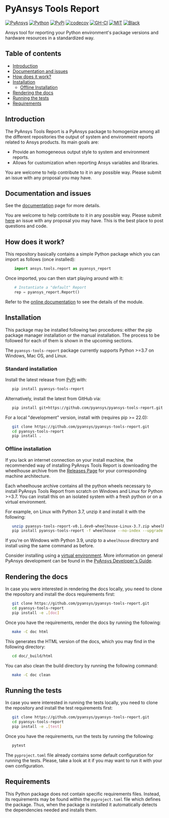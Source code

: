 # PyAnsys Tools Report

[![PyAnsys](https://img.shields.io/badge/Py-Ansys-ffc107.svg?logo=data:image/png;base64,iVBORw0KGgoAAAANSUhEUgAAABAAAAAQCAIAAACQkWg2AAABDklEQVQ4jWNgoDfg5mD8vE7q/3bpVyskbW0sMRUwofHD7Dh5OBkZGBgW7/3W2tZpa2tLQEOyOzeEsfumlK2tbVpaGj4N6jIs1lpsDAwMJ278sveMY2BgCA0NFRISwqkhyQ1q/Nyd3zg4OBgYGNjZ2ePi4rB5loGBhZnhxTLJ/9ulv26Q4uVk1NXV/f///////69du4Zdg78lx//t0v+3S88rFISInD59GqIH2esIJ8G9O2/XVwhjzpw5EAam1xkkBJn/bJX+v1365hxxuCAfH9+3b9/+////48cPuNehNsS7cDEzMTAwMMzb+Q2u4dOnT2vWrMHu9ZtzxP9vl/69RVpCkBlZ3N7enoDXBwEAAA+YYitOilMVAAAAAElFTkSuQmCC)](https://docs.pyansys.com/)
[![Python](https://img.shields.io/badge/Python-%3E%3D3.7-blue)](https://pypi.org/project/pyansys-tools-report/)
[![PyPi](https://img.shields.io/pypi/v/pyansys-tools-report.svg?logo=python&logoColor=white)](https://pypi.org/project/pyansys-tools-report)
[![codecov](https://codecov.io/gh/pyansys/pyansys-tools-report/branch/main/graph/badge.svg)](https://codecov.io/gh/pyansys/pyansys-tools-report)
[![GH-CI](https://github.com/pyansys/pyansys-tools-report/actions/workflows/ci.yml/badge.svg)](https://github.com/pyansys/pyansys-tools-report/actions/workflows/ci.yml)
[![MIT](https://img.shields.io/badge/License-MIT-yellow.svg)](https://opensource.org/licenses/MIT)
[![Black](https://img.shields.io/badge/code%20style-black-000000.svg?style=flat)](https://github.com/psf/black)

Ansys tool for reporting your Python environment's package versions and hardware resources in a standardized way.

## Table of contents

<!--ts-->
   * [Introduction](#introduction)
   * [Documentation and issues](#documentation-and-issues)
   * [How does it work?](#how-does-it-work)
   * [Installation](#installation)
      * [Offline Installation](#offline-installation)
   * [Rendering the docs](#rendering-the-docs)
   * [Running the tests](#running-the-tests)
   * [Requirements](#requirements)
<!--te-->


## Introduction
The PyAnsys Tools Report is a PyAnsys package to homogenize among all the different repositories
the output of system and environment reports related to Ansys products. Its main goals are:

* Provide an homogeneous output style to system and environment reports.
* Allows for customization when reporting Ansys variables and libraries.

You are welcome to help contribute to it in any possible way. Please submit an issue with
any proposal you may have.

## Documentation and issues

See the [documentation](https://reportdocs.pyansys.com/) page for more details.

You are welcome to help contribute to it in any possible way. Please submit
[here](https://github.com/pyansys/pyansys-tools-report/issues) an issue with
any proposal you may have. This is the best place to post questions and code.

## How does it work?
This repository basically contains a simple Python package which you can import as follows
(once installed):

```python
    import ansys.tools.report as pyansys_report
```

Once imported, you can then start playing around with it:

```python
    # Instantiate a "default" Report
    rep = pyansys_report.Report()
```

Refer to the [online documentation](https://reportdocs.pyansys.com/) to see the details of the module.

## Installation

This package may be installed following two procedures: either the pip package manager installation or
the manual installation. The process to be followed for each of them is shown in the upcoming sections.

The ``pyansys-tools-report`` package currently supports Python >=3.7 on Windows, Mac OS, and Linux.

### Standard installation
Install the latest release from [PyPi](https://pypi.org/project/pyansys-tools-report) with:

```bash
   pip install pyansys-tools-report
```

Alternatively, install the latest from GitHub via:

```bash
   pip install git+https://github.com/pyansys/pyansys-tools-report.git
```

For a local "development" version, install with (requires pip >= 22.0):

```bash
   git clone https://github.com/pyansys/pyansys-tools-report.git
   cd pyansys-tools-report
   pip install .
```


### Offline installation

If you lack an internet connection on your install machine, the recommended way
of installing PyAnsys Tools Report is downloading the wheelhouse archive from the
[Releases Page](https://github.com/pyansys/pyansys-tools-report/releases) for your
corresponding machine architecture.

Each wheelhouse archive contains all the python wheels necessary to install
PyAnsys Tools Report from scratch on Windows and Linux for Python >=3.7. You can install
this on an isolated system with a fresh python or on a virtual environment.

For example, on Linux with Python 3.7, unzip it and install it with the following:

```bash
   unzip pyansys-tools-report-v0.1.dev0-wheelhouse-Linux-3.7.zip wheelhouse
   pip install pyansys-tools-report -f wheelhouse --no-index --upgrade --ignore-installed
```

If you're on Windows with Python 3.9, unzip to a ``wheelhouse`` directory and
install using the same command as before.

Consider installing using a [virtual environment](https://docs.python.org/3/library/venv.html).
More information on general PyAnsys development can be found in the
[PyAnsys Developer's Guide](https://dev.docs.pyansys.com/).

## Rendering the docs

In case you were interested in rendering the docs locally, you need to clone the repository and
install the docs requirements first:

```bash
   git clone https://github.com/pyansys/pyansys-tools-report.git
   cd pyansys-tools-report
   pip install -e .[doc]
```

Once you have the requirements, render the docs by running the following:

```bash
   make -C doc html
```

This generates the HTML version of the docs, which you may find in the following directory:

```bash
   cd doc/_build/html
```

You can also clean the build directory by running the following command:

```bash
   make -C doc clean
```

## Running the tests

In case you were interested in running the tests locally, you need to clone the repository and
install the test requirements first:

```bash
   git clone https://github.com/pyansys/pyansys-tools-report.git
   cd pyansys-tools-report
   pip install -e .[test]
```

Once you have the requirements, run the tests by running the following:

```bash
   pytest
```

The ``pyproject.toml`` file already contains some default configuration for running the tests. Please,
take a look at it if you may want to run it with your own configuration.


## Requirements

This Python package does not contain specific requirements files. Instead, its requirements may
be found within the ``pyproject.toml`` file which defines the package. Thus, when the package is
installed it automatically detects the dependencies needed and installs them.
